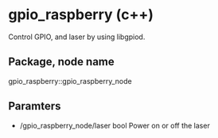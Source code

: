 # gpio_raspberry (c++)

Control GPIO, and laser by using libgpiod.

## Package, node name

gpio_raspberry::gpio_raspberry_node

## Paramters

- /gpio_raspberry_node/laser bool Power on or off the laser